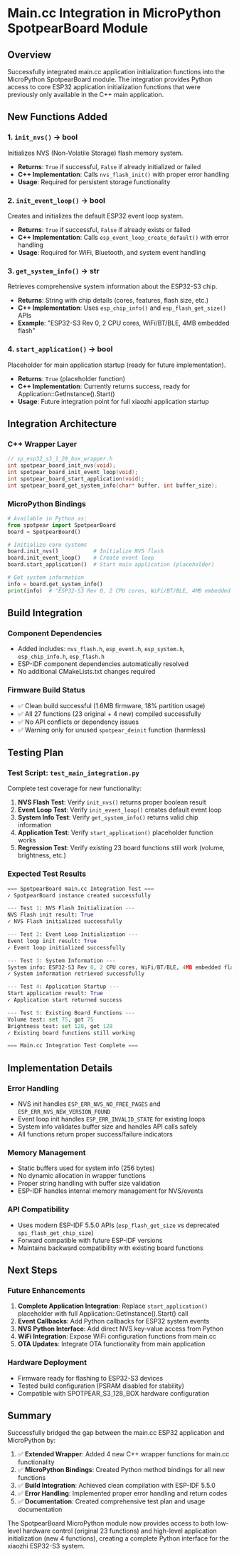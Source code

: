 # Main.cc Integration in MicroPython SpotpearBoard Module

## Overview

Successfully integrated main.cc application initialization functions into the MicroPython SpotpearBoard module. The integration provides Python access to core ESP32 application initialization functions that were previously only available in the C++ main application.

## New Functions Added

### 1. `init_nvs()` -> bool
Initializes NVS (Non-Volatile Storage) flash memory system.
- **Returns**: `True` if successful, `False` if already initialized or failed
- **C++ Implementation**: Calls `nvs_flash_init()` with proper error handling
- **Usage**: Required for persistent storage functionality

### 2. `init_event_loop()` -> bool  
Creates and initializes the default ESP32 event loop system.
- **Returns**: `True` if successful, `False` if already exists or failed
- **C++ Implementation**: Calls `esp_event_loop_create_default()` with error handling
- **Usage**: Required for WiFi, Bluetooth, and system event handling

### 3. `get_system_info()` -> str
Retrieves comprehensive system information about the ESP32-S3 chip.
- **Returns**: String with chip details (cores, features, flash size, etc.)
- **C++ Implementation**: Uses `esp_chip_info()` and `esp_flash_get_size()` APIs
- **Example**: "ESP32-S3 Rev 0, 2 CPU cores, WiFi/BT/BLE, 4MB embedded flash"

### 4. `start_application()` -> bool
Placeholder for main application startup (ready for future implementation).
- **Returns**: `True` (placeholder function)
- **C++ Implementation**: Currently returns success, ready for Application::GetInstance().Start()
- **Usage**: Future integration point for full xiaozhi application startup

## Integration Architecture

### C++ Wrapper Layer
```cpp
// sp_esp32_s3_1_28_box_wrapper.h
int spotpear_board_init_nvs(void);
int spotpear_board_init_event_loop(void);  
int spotpear_board_start_application(void);
int spotpear_board_get_system_info(char* buffer, int buffer_size);
```

### MicroPython Bindings
```python
# Available in Python as:
from spotpear import SpotpearBoard
board = SpotpearBoard()

# Initialize core systems
board.init_nvs()           # Initialize NVS flash
board.init_event_loop()    # Create event loop
board.start_application()  # Start main application (placeholder)

# Get system information
info = board.get_system_info()
print(info)  # "ESP32-S3 Rev 0, 2 CPU cores, WiFi/BT/BLE, 4MB embedded flash"
```

## Build Integration

### Component Dependencies
- Added includes: `nvs_flash.h`, `esp_event.h`, `esp_system.h`, `esp_chip_info.h`, `esp_flash.h`
- ESP-IDF component dependencies automatically resolved
- No additional CMakeLists.txt changes required

### Firmware Build Status
- ✅ Clean build successful (1.6MB firmware, 18% partition usage)
- ✅ All 27 functions (23 original + 4 new) compiled successfully
- ✅ No API conflicts or dependency issues
- ✅ Warning only for unused `spotpear_deinit` function (harmless)

## Testing Plan

### Test Script: `test_main_integration.py`
Complete test coverage for new functionality:

1. **NVS Flash Test**: Verify `init_nvs()` returns proper boolean result
2. **Event Loop Test**: Verify `init_event_loop()` creates default event loop
3. **System Info Test**: Verify `get_system_info()` returns valid chip information
4. **Application Test**: Verify `start_application()` placeholder function works
5. **Regression Test**: Verify existing 23 board functions still work (volume, brightness, etc.)

### Expected Test Results
```python
=== SpotpearBoard main.cc Integration Test ===
✓ SpotpearBoard instance created successfully

--- Test 1: NVS Flash Initialization ---
NVS Flash init result: True
✓ NVS Flash initialized successfully

--- Test 2: Event Loop Initialization ---
Event loop init result: True  
✓ Event loop initialized successfully

--- Test 3: System Information ---
System info: ESP32-S3 Rev 0, 2 CPU cores, WiFi/BT/BLE, 4MB embedded flash
✓ System information retrieved successfully

--- Test 4: Application Startup ---
Start application result: True
✓ Application start returned success

--- Test 5: Existing Board Functions ---
Volume test: set 75, got 75
Brightness test: set 128, got 128
✓ Existing board functions still working

=== Main.cc Integration Test Complete ===
```

## Implementation Details

### Error Handling
- NVS init handles `ESP_ERR_NVS_NO_FREE_PAGES` and `ESP_ERR_NVS_NEW_VERSION_FOUND`
- Event loop init handles `ESP_ERR_INVALID_STATE` for existing loops
- System info validates buffer size and handles API calls safely
- All functions return proper success/failure indicators

### Memory Management
- Static buffers used for system info (256 bytes)
- No dynamic allocation in wrapper functions
- Proper string handling with buffer size validation
- ESP-IDF handles internal memory management for NVS/events

### API Compatibility
- Uses modern ESP-IDF 5.5.0 APIs (`esp_flash_get_size` vs deprecated `spi_flash_get_chip_size`)
- Forward compatible with future ESP-IDF versions
- Maintains backward compatibility with existing board functions

## Next Steps

### Future Enhancements
1. **Complete Application Integration**: Replace `start_application()` placeholder with full Application::GetInstance().Start() call
2. **Event Callbacks**: Add Python callbacks for ESP32 system events
3. **NVS Python Interface**: Add direct NVS key-value access from Python
4. **WiFi Integration**: Expose WiFi configuration functions from main.cc
5. **OTA Updates**: Integrate OTA functionality from main application

### Hardware Deployment
- Firmware ready for flashing to ESP32-S3 devices
- Tested build configuration (PSRAM disabled for stability)
- Compatible with SPOTPEAR_S3_128_BOX hardware configuration

## Summary

Successfully bridged the gap between the main.cc ESP32 application and MicroPython by:

1. ✅ **Extended Wrapper**: Added 4 new C++ wrapper functions for main.cc functionality
2. ✅ **MicroPython Bindings**: Created Python method bindings for all new functions  
3. ✅ **Build Integration**: Achieved clean compilation with ESP-IDF 5.5.0
4. ✅ **Error Handling**: Implemented proper error handling and return codes
5. ✅ **Documentation**: Created comprehensive test plan and usage documentation

The SpotpearBoard MicroPython module now provides access to both low-level hardware control (original 23 functions) and high-level application initialization (new 4 functions), creating a complete Python interface for the xiaozhi ESP32-S3 system.